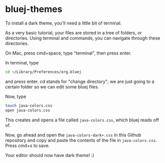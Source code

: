 # bluej-themes

To install a dark theme, you'll need a little bit of terminal.

As a very basic tutorial, your files are stored in a tree of folders, or directories. Using terminal and commands, you can navigate through these directories.



On Mac, press cmd+space, type "terminal", then press enter.

In terminal, type

```bash
cd ~/Library/Preferences/org.bluej
```

and press enter. cd stands for "change directory"; we are just going to a certain folder so we can edit some bluej files.

Now, type

```bash
touch java-colors.css
open java-colors.css
```

This creates and opens a file called `java-colors.css`, which bluej reads off of.

Now, go ahead and open the `java-colors-dark+.css` in this Github repository and copy and paste the contents of the file in `java-colors.css`. Press cmd+s to save.

Your editor should now have dark theme! :)